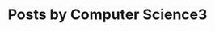 ---
title: "Posts by Computer Science3"
layout: tags
permalink: /DailyLife/
author_profile: true
---